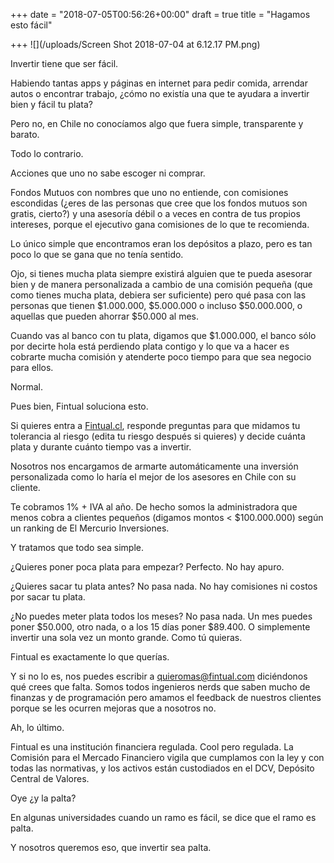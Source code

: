 +++
date = "2018-07-05T00:56:26+00:00"
draft = true
title = "Hagamos esto fácil"

+++
![](/uploads/Screen Shot 2018-07-04 at 6.12.17 PM.png)

Invertir tiene que ser fácil.

Habiendo tantas apps y páginas en internet para pedir comida, arrendar autos o encontrar trabajo, ¿cómo no existía una que te ayudara a invertir bien y fácil tu plata?

Pero no, en Chile no conocíamos algo que fuera simple, transparente y barato.

Todo lo contrario.

Acciones que uno no sabe escoger ni comprar.

Fondos Mutuos con nombres que uno no entiende, con comisiones escondidas (¿eres de las personas que cree que los fondos mutuos son gratis, cierto?) y una asesoría débil o a veces en contra de tus propios intereses, porque el ejecutivo gana comisiones de lo que te recomienda.

Lo único simple que encontramos eran los depósitos a plazo, pero es tan poco lo que se gana que no tenía sentido.

Ojo, si tienes mucha plata siempre existirá alguien que te pueda asesorar bien y de manera personalizada a cambio de una comisión pequeña (que como tienes mucha plata, debiera ser suficiente) pero qué pasa con las personas que tienen $1.000.000, $5.000.000 o incluso $50.000.000, o aquellas que pueden ahorrar $50.000 al mes.

Cuando vas al banco con tu plata, digamos que $1.000.000, el banco sólo por decirte hola está perdiendo plata contigo y lo que va a hacer es cobrarte mucha comisión y atenderte poco tiempo para que sea negocio para ellos.

Normal.

Pues bien, Fintual soluciona esto.

Si quieres entra a [Fintual.cl](http://www.fintual.cl), responde preguntas para que midamos tu tolerancia al riesgo (edita tu riesgo después si quieres) y decide cuánta plata y durante cuánto tiempo vas a invertir.

Nosotros nos encargamos de armarte automáticamente una inversión personalizada como lo haría el mejor de los asesores en Chile con su cliente.

Te cobramos 1% + IVA al año. De hecho somos la administradora que menos cobra a clientes pequeños (digamos montos < $100.000.000) según un ranking de El Mercurio Inversiones.

Y tratamos que todo sea simple.

¿Quieres poner poca plata para empezar? Perfecto. No hay apuro.

¿Quieres sacar tu plata antes? No pasa nada. No hay comisiones ni costos por sacar tu plata.

¿No puedes meter plata todos los meses? No pasa nada. Un mes puedes poner $50.000, otro nada, o a los 15 días poner $89.400. O simplemente invertir una sola vez un monto grande. Como tú quieras.

Fintual es exactamente lo que querías.

Y si no lo es, nos puedes escribir a quieromas@fintual.com diciéndonos qué crees que falta. Somos todos ingenieros nerds que saben mucho de finanzas y de programación pero amamos el feedback de nuestros clientes porque se les ocurren mejoras que a nosotros no.

Ah, lo último.

Fintual es una institución financiera regulada. Cool pero regulada. La Comisión para el Mercado Financiero vigila que cumplamos con la ley y con todas las normativas, y los activos están custodiados en el DCV, Depósito Central de Valores.

Oye ¿y la palta?

En algunas universidades cuando un ramo es fácil, se dice que el ramo es palta.

Y nosotros queremos eso, que invertir sea palta.